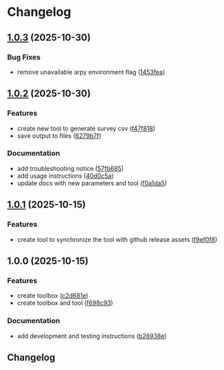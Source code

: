 # Changelog

## [1.0.3](https://github.com/agrc/metes-without-bounds/compare/v1.0.2...v1.0.3) (2025-10-30)


### Bug Fixes

* remove unavailable arpy environment flag ([1453fea](https://github.com/agrc/metes-without-bounds/commit/1453fea24d3dd3ffc3edb855b13098d58880c1a0))

## [1.0.2](https://github.com/agrc/metes-without-bounds/compare/v1.0.1...v1.0.2) (2025-10-30)


### Features

* create new tool to generate survey csv ([f47f818](https://github.com/agrc/metes-without-bounds/commit/f47f81891d821278697e12725b5d15086a14ac10))
* save output to files ([6279b7f](https://github.com/agrc/metes-without-bounds/commit/6279b7f93f8fa0e367fe2e92e98ab1c4528a330c))


### Documentation

* add troubleshooting notice ([57fb685](https://github.com/agrc/metes-without-bounds/commit/57fb685125bcecb9c9607f4e2733e917296b6fb2))
* add usage instructions ([40d0c5a](https://github.com/agrc/metes-without-bounds/commit/40d0c5a16c67456cde385baacc16e2173c66fd51))
* update docs with new parameters and tool ([f0a1da5](https://github.com/agrc/metes-without-bounds/commit/f0a1da566ed44d1d26f543b4f04b2623ffdf806e))

## [1.0.1](https://github.com/agrc/metes-without-bounds/compare/v1.0.0...v1.0.1) (2025-10-15)


### Features

* create tool to synchronize the tool with github release assets ([f9ef0f8](https://github.com/agrc/metes-without-bounds/commit/f9ef0f8b6a07b2899d958f8410c1757fb36d25cc))

## 1.0.0 (2025-10-15)


### Features

* create toolbox ([c2d681e](https://github.com/agrc/metes-without-bounds/commit/c2d681e6bece5893ebdd325ea181399bd607a298))
* create toolbox and tool ([f698c93](https://github.com/agrc/metes-without-bounds/commit/f698c939eb1f28364833c7449714a17ff0aea7c9))


### Documentation

* add development and testing instructions ([b26938e](https://github.com/agrc/metes-without-bounds/commit/b26938e6e37a60780653e51b85520cbb1e53662f))

## Changelog
